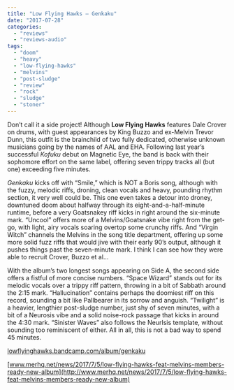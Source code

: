 ```yaml
---
title: "Low Flying Hawks – Genkaku"
date: "2017-07-28"
categories: 
  - "reviews"
  - "reviews-audio"
tags: 
  - "doom"
  - "heavy"
  - "low-flying-hawks"
  - "melvins"
  - "post-sludge"
  - "review"
  - "rock"
  - "sludge"
  - "stoner"
---
```


Don’t call it a side project! Although **Low Flying Hawks** features Dale Crover on drums, with guest appearances by King Buzzo and ex-Melvin Trevor Dunn, this outfit is the brainchild of two fully dedicated, otherwise unknown musicians going by the names of AAL and EHA. Following last year’s successful _Kofuku_ debut on Magnetic Eye, the band is back with their sophomore effort on the same label, offering seven trippy tracks all (but one) exceeding five minutes.

_Genkaku_ kicks off with “Smile,” which is NOT a Boris song, although with the fuzzy, melodic riffs, droning, clean vocals and heavy, pounding rhythm section, it very well could be. This one even takes a detour into droney, downtuned doom about halfway through its eight-and-a-half-minute runtime, before a very Goatsnakey riff kicks in right around the six-minute mark. “Uncool” offers more of a Melvins/Goatsnake vibe right from the get-go, with light, airy vocals soaring overtop some crunchy riffs. And “Virgin Witch” channels the Melvins in the song title department, offering up some more solid fuzz riffs that would jive with their early 90’s output, although it pushes things past the seven-minute mark. I think I can see how they were able to recruit Crover, Buzzo et al…

With the album’s two longest songs appearing on Side A, the second side offers a fistful of more concise numbers. “Space Wizard” stands out for its melodic vocals over a trippy riff pattern, throwing in a bit of Sabbath around the 2:15 mark. “Hallucination” contains perhaps the doomiest riff on this record, sounding a bit like Pallbearer in its sorrow and anguish. “Twilight” is a heavier, lengthier post-sludge number, just shy of seven minutes, with a bit of a Neurosis vibe and a solid noise-rock passage that kicks in around the 4:30 mark. “Sinister Waves” also follows the NeurIsis template, without sounding too reminiscent of either. All in all, this is not a bad way to spend 45 minutes.

[lowflyinghawks.bandcamp.com/album/genkaku](https://lowflyinghawks.bandcamp.com/album/genkaku)

[www.merhq.net/news/2017/7/5/low-flying-hawks-feat-melvins-members-ready-new-album](http://www.merhq.net/news/2017/7/5/low-flying-hawks-feat-melvins-members-ready-new-album)

